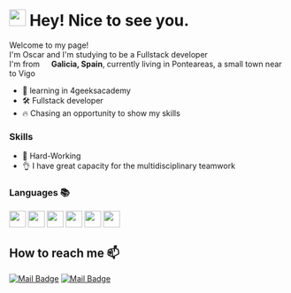 <h1><img src="https://emojis.slackmojis.com/emojis/images/1531849430/4246/blob-sunglasses.gif?1531849430" width="30"/> Hey! Nice to see you.</h1>

<p>Welcome to my page! </br> I'm Oscar and I'm studying to be a Fullstack developer</br>I'm  from <img src="https://cdn-icons-png.flaticon.com/512/197/197593.png" width="13"/> <b>Galicia, Spain</b>, currently living in Ponteareas, 
a small town near to Vigo
</b> </p>
<p>




- 🌱 learning in 4geeksacademy
- 🛠️ Fullstack developer
- 🔥 Chasing an opportunity to show my skills


### Skills
- 🎯 Hard-Working
- 👌 I have great capacity for the multidisciplinary teamwork

### Languages 📚

<code><img height="30" src="https://img.icons8.com/color/344/javascript--v1.png"></code>
<code><img height="30" src="https://img.icons8.com/officel/344/php-logo.png"></code>
<code><img height="30" src="https://img.icons8.com/color/344/html-5--v1.png"></code>
<code><img height="30" src="https://img.icons8.com/color/344/bootstrap.png"></code>
<code><img height="30" src="https://img.icons8.com/color/344/css3.png"></code>
<code><img height="30" src="https://img.icons8.com/office/344/react.png"></code>




## How to reach me 📫 
[![Mail Badge](https://img.shields.io/badge/LinkedIn-0077B5?style=flat-square&logologo=linkedin&logoColor=white)](https://www.linkedin.com/in/oscar-urrutia-2b72911a0/)
[![Mail Badge](https://img.shields.io/badge/Gmail-D14836?style=flat-square&logo=Gmail&logoColor=white&link=mailto:oscarurrutia940@gmail.com)](mailto:oscarurrutia940@gmail.com)

